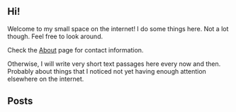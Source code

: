 <h2 class="post-list-heading">Hi!</h2>

Welcome to my small space on the internet! I do some things here. Not a lot though. Feel free to look around.

Check the [About](https://perzarys.github.io/about/) page for contact information.

Otherwise, I will write very short text passages here every now and then. Probably about things that I noticed not yet having enough attention elsewhere on the internet.

<h2 class="post-list-heading">Posts</h2>
